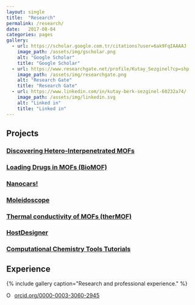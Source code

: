 ```yaml
---
layout: single
title:  "Research"
permalink: /research/
date:   2017-08-04
categories: pages
gallery:
  - url: https://scholar.google.com.tr/citations?user=6ak9FqIAAAAJ
    image_path: /assets/img/gscholar.png
    alt: "Google Scholar"
    title: "Google Scholar"
  - url: https://www.researchgate.net/profile/Kutay_Sezginel?cp=shp
    image_path: /assets/img/researchgate.png
    alt: "Research Gate"
    title: "Research Gate"
  - url: https://www.linkedin.com/in/kutay-berk-sezginel-60232a74/
    image_path: /assets/img/linkedin.svg
    alt: "Linked in"
    title: "Linked in"
---
```

## Projects

### [Discovering Hetero-Interpenetrated MOFs](https://github.com/kbsezginel/IPMOF)

### [Loading Drugs in MOFs (BioMOF)](https://kbsezginel.github.io/biomof)

### [Nanocars!](https://kbsezginel.github.io/Nanocar)

### [Moleidoscope](https://github.com/kbsezginel/Moleidoscope)

### [Thermal conductivity of MOFs (therMOF)](https://kbsezginel.github.io/tee_mof)

### [HostDesigner](https://github.com/kbsezginel/HostDesigner)

### [Computational Chemistry Tools Tutorials](https://kbsezginel.github.io/chem-tools-tutorials/)

## Experience

{% include gallery caption="Research and professional experience." %}

<a href="https://orcid.org/0000-0003-3060-2945" target="orcid.widget" rel="noopener noreferrer" style="vertical-align:top;"><img src="https://orcid.org/sites/default/files/images/orcid_16x16.png" style="width:1em;margin-right:.5em;" alt="ORCID iD icon">orcid.org/0000-0003-3060-2945</a>

